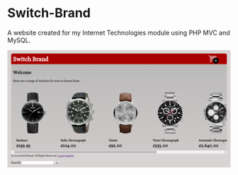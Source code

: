 # Switch-Brand
A website created for my Internet Technologies module using PHP MVC and MySQL.

![alt tag](https://raw.githubusercontent.com/neerajmorar/Switch-Brand/master/project-images/home%20page.png)

